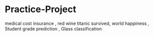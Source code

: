 # Practice-Project
medical cost insurance
, red wine
titanic survived,  world happiness  , Student grade prediction ,  Glass classification
